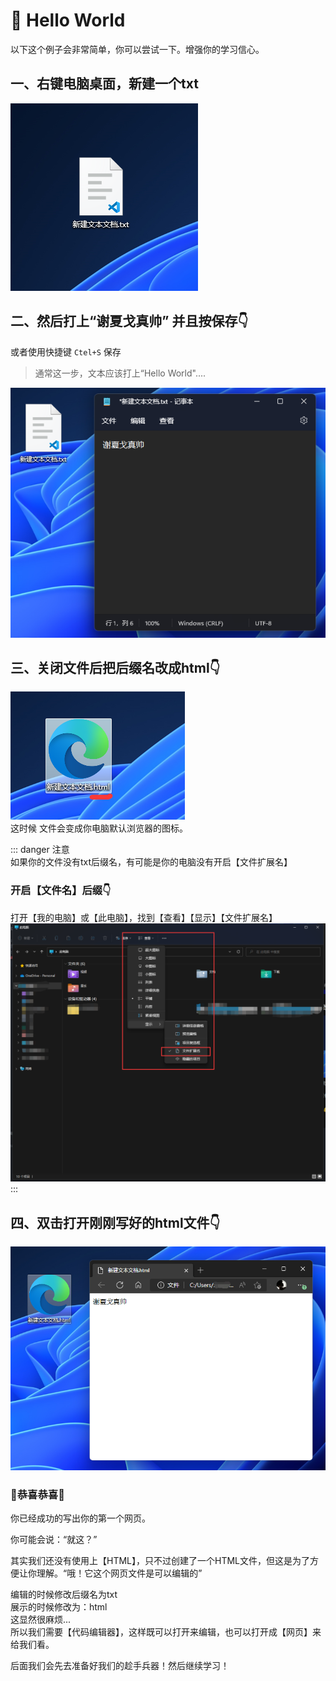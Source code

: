 # 👋 Hello World

以下这个例子会非常简单，你可以尝试一下。增强你的学习信心。

## 一、右键电脑桌面，新建一个txt

![图 2](img/07a524d3c5cbaaf48a1f9af7596c925633b458c240d88932402771b133bf8ba5.png)  

## 二、然后打上“谢夏戈真帅” 并且按保存👇
或者使用快捷键 `Ctel+S` 保存

> 通常这一步，文本应该打上“Hello World"....


![图 3](img/ff04fb75c07c0f78e54606ad2c264cb7f3efc002ef881ae23c480c66b6ed4d2e.png)  

## 三、关闭文件后把后缀名改成html👇
![图 4](img/c0293b29c591b185fb060695a52b9f37e062890f415f3f995f503b5071d929c2.png)  
这时候 文件会变成你电脑默认浏览器的图标。

::: danger 注意  
如果你的文件没有txt后缀名，有可能是你的电脑没有开启【文件扩展名】 

<h3>开启【文件名】后缀👇</h3>  

打开【我的电脑】或【此电脑】，找到【查看】【显示】【文件扩展名】
![图 5](img/58a5220d35845b0017e96f77995ee02cda86183469db822c79c5bb6557642765.png)   
::: 

## 四、双击打开刚刚写好的html文件👇
![图 6](img/d3376f09c83b15a3cacb3f8736ad5be0f15959b1e9f93ed0c3a1085d12340fd7.png)  

### 🥳恭喜恭喜🎉
你已经成功的写出你的第一个网页。  

你可能会说：“就这？”  

其实我们还没有使用上【HTML】，只不过创建了一个HTML文件，但这是为了方便让你理解。“哦！它这个网页文件是可以编辑的”

编辑的时候修改后缀名为txt  
展示的时候修改为：html  
这显然很麻烦...  
所以我们需要【代码编辑器】，这样既可以打开来编辑，也可以打开成【网页】来给我们看。

后面我们会先去准备好我们的趁手兵器！然后继续学习！